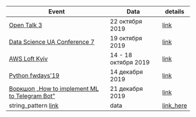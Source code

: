 |Event|Data|details|
|-|-|-|
|  [Open Talk 3](https://hub.kyivstar.ua/opentalk3)|22 октября 2019|[link](https://github.com/vmakagon/Events_Courses_Books/tree/master/events/2019/Open%20Talk%203)|
|  [Data Science UA Conference 7](https://conference.data-science.com.ua/)| 19 октября 2019|[link](https://github.com/vmakagon/Events_Courses_Books/tree/master/events/2019/Data%20Science%20UA%20Conference%207)|
|  [AWS Loft Kyiv](https://aws-loft.provectus.com/agenda)| 14 - 18 октября 2019 | [link](https://github.com/vmakagon/Events_Courses_Books/tree/master/events/2019/AWS%20Loft%20Kyiv) |
| [Python fwdays'19](https://fwdays.com/event/python-fwdays-online-conference)| 14 декабря 2019 | [link](https://github.com/vmakagon/Events_Courses_Books/tree/master/events/2019/Python%fwdays'19) |
| [	Воркшоп „How to implement ML to Telegram Bot”](https://dou.ua/calendar/30480/)| 21 декабря 2019| [link](https://github.com/one-quaker/ds-telegram) |
| string_pattern [link]()| data| [link_here]() |